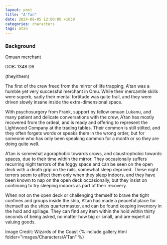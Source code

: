 ```yaml
---
layout: post
title: "A'Tan"
date: 2024-08-05 12:00:00 +1030
categories: characters
tags: atan
---
```

### Background
Omuan merchant

DOB: 1348 DR

(they/them)




The first of the crew freed from the mirror of life trapping, A’tan was a humble yet very successful merchant in Omu. While their mercantile skills were superb, sadly their mental fortitude was quite frail, and they were driven slowly insane inside the extra-dimensional space.

With psychosurgery from Frank, support by fellow omuan Lukanu, and many patient and delicate conversations with the crew, A’tan has mostly recovered from the ordeal, and is ready and offering to represent the Lightwood Company at the trading tables. Their common is still stilted, and they often forgets words or speaks them in the wrong order, but for someone who has only been speaking common for a month or so they are doing quite well.

A’tan is somewhat agoraphobic towards crows, and claustrophobic towards spaces, due to their time within the mirror. They occasionally suffers recurring night terrors of the foggy space and can be seen on the open deck with a death grip on the rails, somewhat sleep deprived. These night terrors seem to affect them only when they sleep indoors, and they have been known to nap on the open deck occasionally, but they insist on continuing to try sleeping indoors as part of their recovery.

When not on the open deck or challenging themself to brave the tight confines and groups inside the ship, A’tan has made a peaceful place for themself as the ships quartermaster, and can be found keeping inventory in the hold and spillage. They can find any item within the hold within thirty seconds of being asked, no matter how big or small, and are expert at valuing goods.





Image Credit: Wizards of the Coast
{% include gallery.html folder="images/Characters/A'Tan" %}